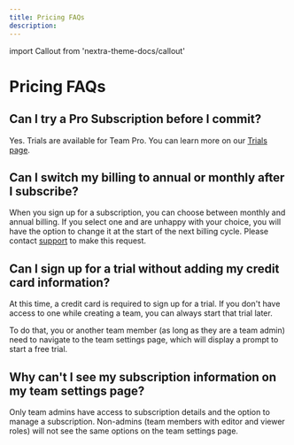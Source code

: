 ```yaml
---
title: Pricing FAQs
description: 
---
```


import Callout from 'nextra-theme-docs/callout'

# Pricing FAQs

## Can I try a Pro Subscription before I commit?
Yes. Trials are available for Team Pro. You can learn more on our [Trials page](/learn/plan-billing/trials).

## Can I switch my billing to annual or monthly after I subscribe?
When you sign up for a subscription, you can choose between monthly and annual billing. If you select one and are unhappy with your choice, you will have the option to change it at the start of the next billing cycle. Please contact [support](mailto:support@codesandbox.io) to make this request.

## Can I sign up for a trial without adding my credit card information?
At this time, a credit card is required to sign up for a trial. If you don't have access to one while creating a team, you can always start that trial later.

To do that, you or another team member (as long as they are a team admin) need to navigate to the team settings page, which will display a prompt to start a free trial.

## Why can't I see my subscription information on my team settings page?
Only team admins have access to subscription details and the option to manage a subscription. Non-admins (team members with editor and viewer roles) will not see the same options on the team settings page.